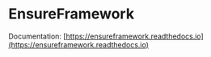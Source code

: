 # EnsureFramework

Documentation: [https://ensureframework.readthedocs.io](https://ensureframework.readthedocs.io)

